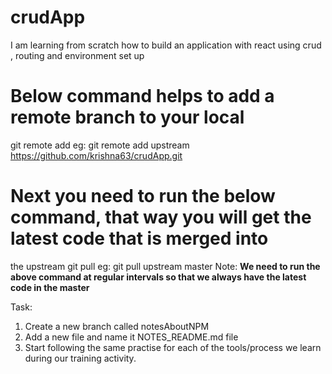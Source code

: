 # crudApp
I am learning from scratch how to build an application with react using crud , routing and environment set up

# Below command helps to add a remote branch to your local
git remote add <nameof the master repo> <url of the master repo>
  eg: git remote add upstream https://github.com/krishna63/crudApp.git

# Next you need to run the below command, that way you will get the latest code that is merged into 
the upstream
git pull <name of the master repo> <name of the branch>
  eg: git pull upstream master
Note: <strong>We need to run  the above command at regular intervals so that we always have the latest
code in the master</strong>

Task:
<ol>
  <li> Create a new branch called notesAboutNPM</li>
  <li> Add a new file and name it NOTES_README.md file</li>
  <li> Start following the same practise for each of the tools/process we learn during our training activity.</li>
</ol>


